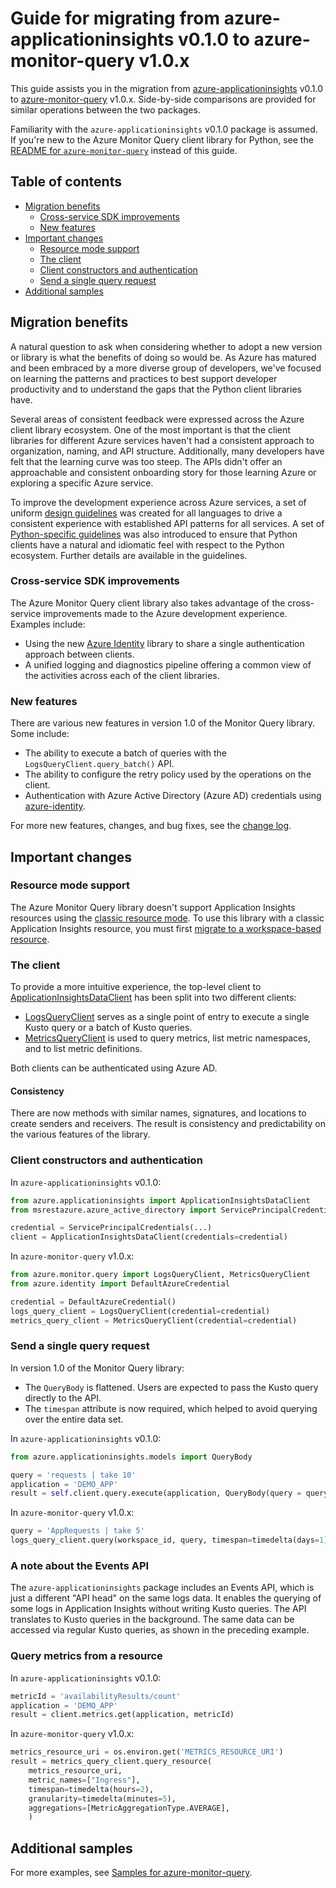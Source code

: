 # Guide for migrating from azure-applicationinsights v0.1.0 to azure-monitor-query v1.0.x

This guide assists you in the migration from [azure-applicationinsights](https://pypi.org/project/azure-applicationinsights/) v0.1.0 to [azure-monitor-query](https://pypi.org/project/azure-monitor-query/) v1.0.x. Side-by-side comparisons are provided for similar operations between the two packages.

Familiarity with the `azure-applicationinsights` v0.1.0 package is assumed. If you're new to the Azure Monitor Query client library for Python, see the [README for `azure-monitor-query`](https://docs.microsoft.com/python/api/overview/azure/monitor-query-readme?view=azure-python) instead of this guide.

## Table of contents

- [Migration benefits](#migration-benefits)
  - [Cross-service SDK improvements](#cross-service-sdk-improvements)
  - [New features](#new-features)
- [Important changes](#important-changes)
  - [Resource mode support](#resource-mode-support)
  - [The client](#the-client)
  - [Client constructors and authentication](#client-constructors-and-authentication)
  - [Send a single query request](#sending-a-single-query-request)
- [Additional samples](#additional-samples)

## Migration benefits

A natural question to ask when considering whether to adopt a new version or library is what the benefits of doing so would be. As Azure has matured and been embraced by a more diverse group of developers, we've focused on learning the patterns and practices to best support developer productivity and to understand the gaps that the Python client libraries have.

Several areas of consistent feedback were expressed across the Azure client library ecosystem. One of the most important is that the client libraries for different Azure services haven't had a consistent approach to organization, naming, and API structure. Additionally, many developers have felt that the learning curve was too steep. The APIs didn't offer an approachable and consistent onboarding story for those learning Azure or exploring a specific Azure service.

To improve the development experience across Azure services, a set of uniform [design guidelines](https://azure.github.io/azure-sdk/general_introduction.html) was created for all languages to drive a consistent experience with established API patterns for all services. A set of [Python-specific guidelines](https://azure.github.io/azure-sdk/python/guidelines/index.html) was also introduced to ensure that Python clients have a natural and idiomatic feel with respect to the Python ecosystem. Further details are available in the guidelines.

### Cross-service SDK improvements

The Azure Monitor Query client library also takes advantage of the cross-service improvements made to the Azure development experience. Examples include:

- Using the new [Azure Identity](https://docs.microsoft.com/python/api/overview/azure/identity-readme?view=azure-python) library to share a single authentication approach between clients.
- A unified logging and diagnostics pipeline offering a common view of the activities across each of the client libraries.

### New features

There are various new features in version 1.0 of the Monitor Query library. Some include:

- The ability to execute a batch of queries with the `LogsQueryClient.query_batch()` API.
- The ability to configure the retry policy used by the operations on the client.
- Authentication with Azure Active Directory (Azure AD) credentials using [azure-identity](https://docs.microsoft.com/python/api/overview/azure/identity-readme?view=azure-python).

For more new features, changes, and bug fixes, see the [change log](https://github.com/Azure/azure-sdk-for-python/blob/main/sdk/monitor/azure-monitor-query/CHANGELOG.md).

## Important changes

### Resource mode support

The Azure Monitor Query library doesn't support Application Insights resources using the [classic resource mode](https://docs.microsoft.com/azure/azure-monitor/app/create-new-resource). To use this library with a classic Application Insights resource, you must first [migrate to a workspace-based resource](https://docs.microsoft.com/azure/azure-monitor/app/convert-classic-resource).

### The client

To provide a more intuitive experience, the top-level client to [ApplicationInsightsDataClient](https://docs.microsoft.com/python/api/azure-applicationinsights/azure.applicationinsights.applicationinsightsdataclient?view=azure-python) has been split into two different clients:

- [LogsQueryClient](https://docs.microsoft.com/python/api/azure-monitor-query/azure.monitor.query.logsqueryclient?view=azure-python) serves as a single point of entry to execute a single Kusto query or a batch of Kusto queries.
- [MetricsQueryClient](https://docs.microsoft.com/python/api/azure-monitor-query/azure.monitor.query.metricsqueryclient?view=azure-python) is used to query metrics, list metric namespaces, and to list metric definitions.

Both clients can be authenticated using Azure AD.

#### Consistency

There are now methods with similar names, signatures, and locations to create senders and receivers. The result is consistency and predictability on the various features of the library.

### Client constructors and authentication

In `azure-applicationinsights` v0.1.0:

```python
from azure.applicationinsights import ApplicationInsightsDataClient
from msrestazure.azure_active_directory import ServicePrincipalCredentials

credential = ServicePrincipalCredentials(...)
client = ApplicationInsightsDataClient(credentials=credential)
```

In `azure-monitor-query` v1.0.x:

```python
from azure.monitor.query import LogsQueryClient, MetricsQueryClient
from azure.identity import DefaultAzureCredential

credential = DefaultAzureCredential()
logs_query_client = LogsQueryClient(credential=credential)
metrics_query_client = MetricsQueryClient(credential=credential)
```

### Send a single query request

In version 1.0 of the Monitor Query library:

- The `QueryBody` is flattened. Users are expected to pass the Kusto query directly to the API.
- The `timespan` attribute is now required, which helped to avoid querying over the entire data set.

In `azure-applicationinsights` v0.1.0:

```python
from azure.applicationinsights.models import QueryBody

query = 'requests | take 10'
application = 'DEMO_APP'
result = self.client.query.execute(application, QueryBody(query = query))
```

In `azure-monitor-query` v1.0.x:

```python
query = 'AppRequests | take 5'
logs_query_client.query(workspace_id, query, timespan=timedelta(days=1))
```

### A note about the Events API

The `azure-applicationinsights` package includes an Events API, which is just a different "API head" on the same logs data. It enables the querying of some logs in Application Insights without writing Kusto queries. The API translates to Kusto queries in the background. The same data can be accessed via regular Kusto queries, as shown in the preceding example.

### Query metrics from a resource

In `azure-applicationinsights` v0.1.0:

```python
metricId = 'availabilityResults/count'
application = 'DEMO_APP'
result = client.metrics.get(application, metricId)
```

In `azure-monitor-query` v1.0.x:

```python
metrics_resource_uri = os.environ.get('METRICS_RESOURCE_URI')
result = metrics_query_client.query_resource(
    metrics_resource_uri,
    metric_names=["Ingress"],
    timespan=timedelta(hours=2),
    granularity=timedelta(minutes=5),
    aggregations=[MetricAggregationType.AVERAGE],
    )
```

## Additional samples

For more examples, see [Samples for azure-monitor-query](https://github.com/Azure/azure-sdk-for-python/tree/main/sdk/monitor/azure-monitor-query/samples).
